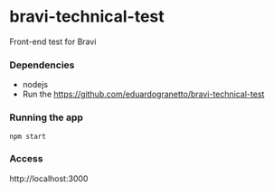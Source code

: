 # bravi-technical-test

Front-end test for Bravi

### Dependencies

- nodejs
- Run the https://github.com/eduardogranetto/bravi-technical-test


### Running the app

```
npm start
```

### Access

http://localhost:3000